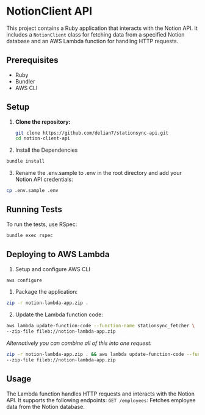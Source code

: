 # NotionClient API

This project contains a Ruby application that interacts with the Notion API. It includes a `NotionClient` class for fetching data from a specified Notion database and an AWS Lambda function for handling HTTP requests.

## Prerequisites

- Ruby
- Bundler
- AWS CLI

## Setup

1. **Clone the repository:**

   ```sh
   git clone https://github.com/delian7/stationsync-api.git
   cd notion-client-api
   ```

2. Install the Dependencies
  ```sh
  bundle install
  ```

3. Rename the .env.sample to .env in the root directory and add your Notion API credentials:
  ```sh
  cp .env.sample .env
  ```

## Running Tests
To run the tests, use RSpec:
  ```sh
  bundle exec rspec
  ```

## Deploying to AWS Lambda
1. Setup and configure AWS CLI
  ```sh
  aws configure
  ```

1. Package the application:
  ```sh
  zip -r notion-lambda-app.zip .
  ```

2. Update the Lambda function code:
  ```sh
  aws lambda update-function-code --function-name stationsync_fetcher \
  --zip-file fileb://notion-lambda-app.zip
  ```

*Alternatively you can combine all of this into one request:*
  ```sh
  zip -r notion-lambda-app.zip . && aws lambda update-function-code --function-name stationsync_fetcher \
  --zip-file fileb://notion-lambda-app.zip
  ```

## Usage
The Lambda function handles HTTP requests and interacts with the Notion API. It supports the following endpoints:
  `GET /employees`: Fetches employee data from the Notion database.